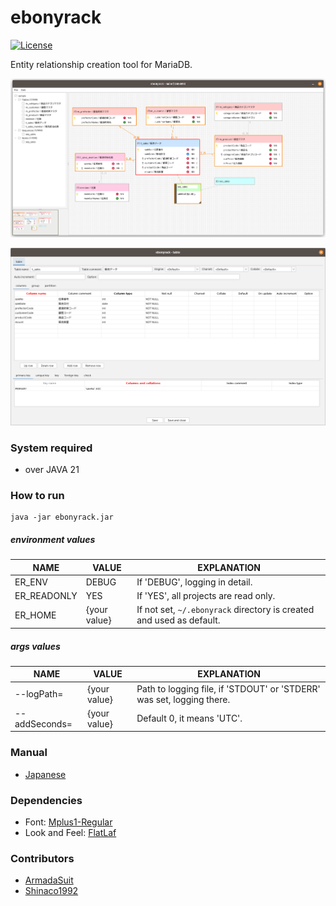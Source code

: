 # ebonyrack

[![License](https://img.shields.io/badge/License-Apache%202.0-blue.svg)](https://opensource.org/licenses/Apache-2.0)

Entity relationship creation tool for MariaDB.  

![image](image/image01.png)

![image](image/image02.png)

### System required

* over JAVA 21

### How to run

    java -jar ebonyrack.jar

##### environment values

| NAME        | VALUE        | EXPLANATION                                                          |
|-------------|--------------|----------------------------------------------------------------------|
| ER_ENV      | DEBUG        | If 'DEBUG', logging in detail.                                       |
| ER_READONLY | YES          | If 'YES', all projects are read only.                                |
| ER_HOME     | {your value} | If not set, `~/.ebonyrack` directory is created and used as default. |

##### args values

| NAME | VALUE | EXPLANATION                                                           |
|------|-------|-----------------------------------------------------------------------|
|--logPath=|{your value}| Path to logging file, if 'STDOUT' or 'STDERR' was set, logging there. |
|--addSeconds=|{your value}| Default 0, it means 'UTC'.                                            |

### Manual

* [Japanese](./manual/manual.ja.md)

### Dependencies

* Font: [Mplus1-Regular](https://mplusfonts.github.io/)
* Look and Feel: [FlatLaf](https://www.formdev.com/flatlaf/)

### Contributors

* [ArmadaSuit](https://github.com/ArmadaSuit)
* [Shinaco1992](https://github.com/Shinaco1992)
